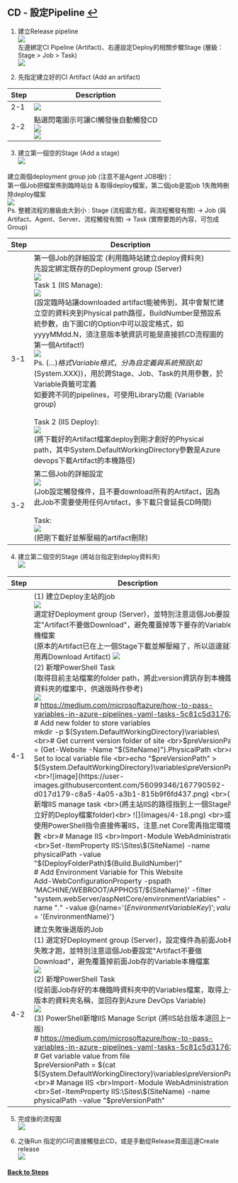 ## CD - 設定Pipeline [↩](CICD%E8%A9%B3%E7%B4%B0%E6%B5%81%E7%A8%8B%E7%AD%86%E8%A8%98.md)
1. 建立Release pipeline
<br> ![](images/4-1.png)<br>
左邊綁定CI Pipeline (Artifact)、右邊設定Deploy的相關步驟Stage (層級：Stage > Job > Task)
<br> ![](images/4-2.png)


2. 先指定建立好的CI Artifact (Add an artifact)

|Step|Description|
|--|--|
|2-1|![](images/4-3.png)|
|2-2|點選閃電圖示可讓CI觸發後自動觸發CD<br> ![](images/4-4.png)<br>![](images/4-5.png)|
	

3. 建立第一個空的Stage (Add a stage)
<br> ![](images/4-6.png)

建立兩個deployment group job (注意不是Agent JOB哦!)：<br>
第一個Job把檔案佈到臨時站台 & 取得deploy檔案，第二個job是當job 1失敗時刪除deploy檔案
<br> ![](images/4-7.png) <br>
Ps. 整體流程的層級由大到小 : Stage (流程圖方框，與流程觸發有關) → Job (與Artifact、Agent、Server、流程觸發有關) → Task (實際要跑的內容，可包成Group)

|Step|Description|
|--|--|
|3-1|第一個Job的詳細設定 (利用臨時站建立deploy資料夾)<br>先設定綁定既存的Deployment group (Server)<br>![](images/4-8.png)<br> Task 1 (IIS Manage):<br>![](images/4-9.png)<br>	(設定臨時站讓downloaded artifact能被佈到，其中會幫忙建立空的資料夾到Physical path路徑，BuildNumber是預設系統參數，由下圖CI的Option中可以設定格式，如yyyyMMdd.N，須注意版本號資訊可能是直接抓CD流程圖的第一個Artifact!)<br> ![](images/4-10.png)<br>Ps. $(…)格式Variable格式，分為自定義與系統預設(如$(System.XXX))，用於跨Stage、Job、Task的共用參數，於Variable頁籤可定義<br>如要跨不同的pipelines，可使用Library功能 (Variable group)<br><br> Task 2 (IIS Deploy):<br> ![](images/4-11.png)<br>	(將下載好的Artifact檔案deploy到剛才創好的Physical path，其中System.DefaultWorkingDirectory參數是Azure devops下載Artifact的本機路徑)|
|3-2|第二個Job的詳細設定 <br> ![](images/4-12.png)<br>(Job設定觸發條件，且不要download所有的Artifact，因為此Job不需要使用任何Artifact，多下載只會延長CD時間)<br><br>Task:<br> ![](images/4-13.png)<br>(把剛下載好並解壓縮的artifact刪除)|


4. 建立第二個空的Stage (將站台指定到deploy資料夾)
<br> ![](images/4-14.png)

|Step|Description|
|--|--|
|4-1|(1) 建立Deploy主站的job<br> ![](images/4-15.png)<br>選定好Deployment group (Server)，並特別注意這個Job要設定"Artifact不要做Download"，避免覆蓋掉等下要存的Variable本機檔案<br>(原本的Artifact已在上一個Stage下載並解壓縮了，所以這邊就不用再Download Artifact) ![](images/4-16.png)<br>(2) 新增PowerShell Task<br>(取得目前主站檔案的folder path，將此version資訊存到本機臨時資料夾的檔案中，供退版時作參考)<br> ![](images/4-17.png) <br># https://medium.com/microsoftazure/how-to-pass-variables-in-azure-pipelines-yaml-tasks-5c81c5d31763 <br># Add new folder to store variables <br>mkdir -p $(System.DefaultWorkingDirectory)\variables\ <br># Get current version folder of site <br>$preVersionPath = (Get-Website -Name "$(SiteName)").PhysicalPath <br># Set to local variable file <br>echo "$preVersionPath" > $(System.DefaultWorkingDirectory)\variables\preVersionPath <br>![image](https://user-images.githubusercontent.com/56099346/167790592-d017d179-c8a5-4a05-a3b1-815b9f6fd437.png) <br>(3)新增IIS manage task <br>(將主站IIS的路徑指到上一個Stage所建立好的Deploy檔案folder)<br> ![](images/4-18.png) <br>或可使用PowerShell指令直接佈署IIS，注意.net Core需再指定環境變數  <br># Manage IIS <br>Import-Module WebAdministration <br>Set-ItemProperty IIS:\Sites\$(SiteName) -name physicalPath -value "$(DeployFolderPath)\$(Build.BuildNumber)" <br># Add Environment Variable for This Website <br>Add-WebConfigurationProperty -pspath 'MACHINE/WEBROOT/APPHOST/$(SiteName)'  -filter "system.webServer/aspNetCore/environmentVariables" -name "." -value @{name='$(EnvironmentVariableKey)';value='$(EnvironmentName)'}|
|4-2|建立失敗後退版的Job<br>(1) 選定好Deployment group (Server)，設定條件為前面Job有失敗才跑，並特別注意這個Job要設定"Artifact不要做Download"，避免覆蓋掉前面Job存的Variable本機檔案<br> ![](images/4-19.png)<br>(2) 新增PowerShell Task <br>(從前面Job存好的本機臨時資料夾中的Variables檔案，取得上一版本的資料夾名稱，並回存到Azure DevOps Variable)<br> ![](images/4-20.png)<br>(3) PowerShell新增IIS Manage Script (將IIS站台版本退回上一版)<br> # https://medium.com/microsoftazure/how-to-pass-variables-in-azure-pipelines-yaml-tasks-5c81c5d31763 <br># Get variable value from file <br>$preVersionPath = $(cat $(System.DefaultWorkingDirectory)\variables\preVersionPath) <br># Manage IIS <br>Import-Module WebAdministration <br>Set-ItemProperty IIS:\Sites\$(SiteName) -name physicalPath -value "$preVersionPath"|


5. 完成後的流程圖
<br> ![](images/4-22.png)

6. 之後Run 指定的CI可直接觸發此CD，或是手動從Release頁面這邊Create release 
<br> ![](images/4-23.png)

#### [Back to Steps](CICD%E8%A9%B3%E7%B4%B0%E6%B5%81%E7%A8%8B%E7%AD%86%E8%A8%98.md)
